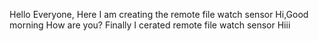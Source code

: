 Hello Everyone, Here I am creating the remote file watch sensor
Hi,Good morning
How are you?
Finally I cerated remote file watch sensor
Hiii
